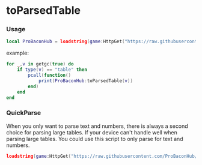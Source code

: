 # toParsedTable

### Usage
```lua
local ProBaconHub = loadstring(game:HttpGet("https://raw.githubusercontent.com/ProBaconHub/ProBaconFunctions/refs/heads/main/Universal%20Functions/toParsedTable/script"))()
```
example:
```lua
for _,v in getgc(true) do
    if type(v) == "table" then
        pcall(function()
            print(ProBaconHub:toParsedTable(v))
        end)
    end
end
```


### QuickParse
When you only want to parse text and numbers, there is always a second choice for parsing large tables.
If your device can't handle well when parsing large tables. You could use this script to only parse for text and numbers.
```lua
loadstring(game:HttpGet("https://raw.githubusercontent.com/ProBaconHub/ProBaconFunctions/refs/heads/main/Universal%20Functions/QuickParse"))():QuickParse("TABLE HERE")
```
